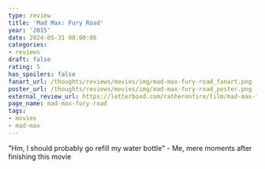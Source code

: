 ```yaml
---
type: review
title: 'Mad Max: Fury Road'
year: '2015'
date: 2024-05-31 00:00:00
categories:
- reviews
draft: false
rating: 5
has_spoilers: false
fanart_url: /thoughts/reviews/movies/img/mad-max-fury-road_fanart.png
poster_url: /thoughts/reviews/movies/img/mad-max-fury-road_poster.png
external_review_url: https://letterboxd.com/ratheronfire/film/mad-max-fury-road/
page_name: mad-max-fury-road
tags:
- movies
- mad-max
---
```


"Hm, I should probably go refill my water bottle" - Me, mere moments after finishing this movie

